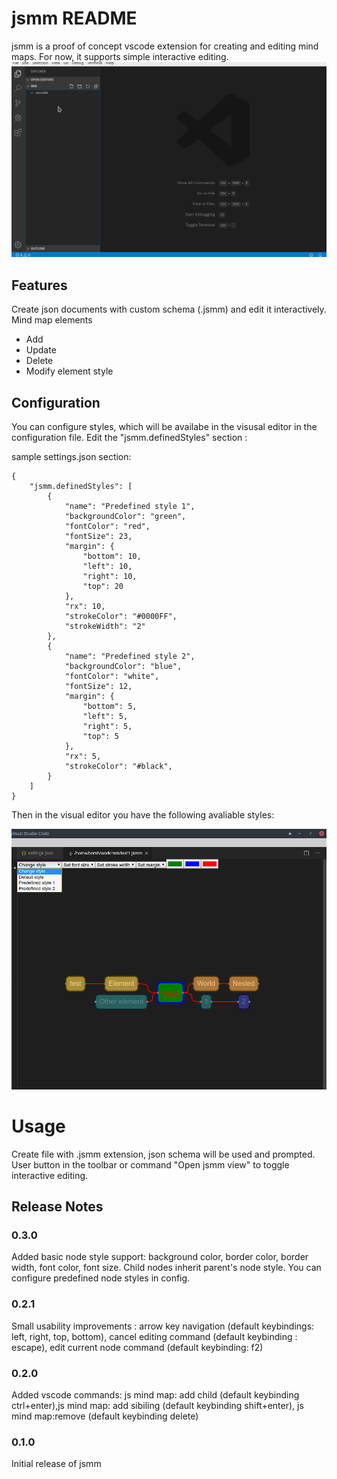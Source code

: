 # jsmm README

jsmm is a proof of concept vscode extension for creating and editing mind maps. For now, it supports simple interactive editing. 
![jsmm edit demo](./demos/DemoMM.gif)
## Features

Create json documents with custom schema (.jsmm) and edit it interactively.  
Mind map elements
- Add 
- Update 
- Delete 
- Modify element style 

## Configuration

You can configure styles, which will be availabe in the visusal editor in the configuration file. Edit the "jsmm.definedStyles" section :

sample settings.json section:


```
{
    "jsmm.definedStyles": [
        {
            "name": "Predefined style 1",
            "backgroundColor": "green",
            "fontColor": "red",
            "fontSize": 23,
            "margin": {
                "bottom": 10,
                "left": 10,
                "right": 10,
                "top": 20
            },
            "rx": 10,
            "strokeColor": "#0000FF",
            "strokeWidth": "2"
        },
        {
            "name": "Predefined style 2",
            "backgroundColor": "blue",
            "fontColor": "white",
            "fontSize": 12,
            "margin": {
                "bottom": 5,
                "left": 5,
                "right": 5,
                "top": 5
            },
            "rx": 5,
            "strokeColor": "#black",
        }
    ]
}
```

Then in the visual editor you have the following avaliable styles:

![](./demos/styles.png)




# Usage

Create file with .jsmm extension, json schema will be used and prompted. User button in the toolbar or command "Open jsmm view" to toggle interactive editing. 

## Release Notes

### 0.3.0

Added basic node style support: background color, border color, border width, font color, font size. Child nodes inherit parent's node style. You can configure predefined node styles in config. 

### 0.2.1

Small usability improvements : arrow key navigation (default keybindings: left, right, top, bottom), cancel editing command (default keybinding : escape), edit current node command (default keybinding: f2)

### 0.2.0

Added vscode commands: js mind map: add child (default keybinding ctrl+enter),js mind map: add sibiling (default keybinding shift+enter), js mind map:remove (default keybinding delete)

### 0.1.0

Initial release of jsmm
